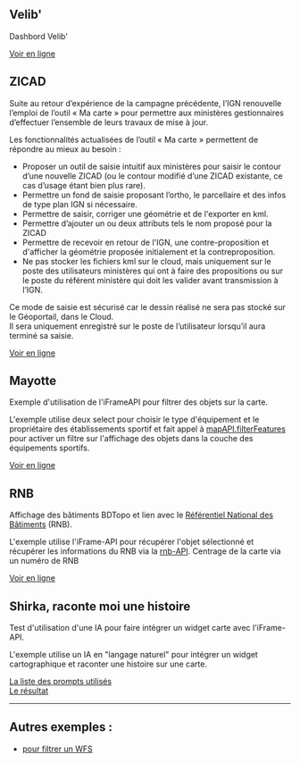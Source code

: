 ## Velib'

Dashbord Velib'

[Voir en ligne](https://ignf-ma-carte.github.io/apps/velib/)

## ZICAD

Suite au retour d’expérience de la campagne précédente, l’IGN renouvelle l’emploi de l’outil « Ma carte » pour permettre aux ministères gestionnaires d’effectuer l’ensemble de leurs travaux de mise à jour.

Les fonctionnalités actualisées de l’outil « Ma carte » permettent de répondre au mieux au besoin :
- Proposer un outil de saisie intuitif aux ministères pour saisir le contour d’une nouvelle ZICAD (ou le contour modifié d’une ZICAD existante, ce cas d’usage étant bien plus rare).
- Permettre un fond de saisie proposant l’ortho, le parcellaire et des infos de type plan IGN si nécessaire.
- Permettre de saisir, corriger une géométrie et de l'exporter en kml.
- Permettre d’ajouter un ou deux attributs tels le nom proposé pour la ZICAD
- Permettre de recevoir en retour de l'IGN, une contre-proposition et d'afficher la géométrie proposée initialement et la contreproposition.
- Ne pas stocker les fichiers kml sur le cloud, mais uniquement sur le poste des utilisateurs ministères qui ont à faire des propositions ou sur le poste du référent ministère qui doit les valider avant transmission à l’IGN.
 
Ce mode de saisie est sécurisé car le dessin réalisé ne sera pas stocké sur le Géoportail, dans le Cloud.    
Il sera uniquement enregistré sur le poste de l’utilisateur lorsqu’il aura terminé sa saisie.

[Voir en ligne](https://ignf-ma-carte.github.io/apps/ZICAD/)

## Mayotte

Exemple d'utilisation de l'iFrameAPI pour filtrer des objets sur la carte.

L'exemple utilise deux select pour choisir le type d'équipement et le propriétaire des établissements sportif et fait appel à [mapAPI.filterFeatures](https://ignf-ma-carte.github.io/mcviewer/doc/api.html#filterFeatures__anchor) pour activer un filtre sur l'affichage des objets dans la couche des équipements sportifs.

[Voir en ligne](https://ignf-ma-carte.github.io/apps/Mayotte/)


## RNB

Affichage des bâtiments BDTopo et lien avec le [Référentiel National des Bâtiments](https://rnb.beta.gouv.fr/) (RNB).

L'exemple utilise l'iFrame-API pour récupérer l'objet sélectionné et récupérer les informations du RNB via la [rnb-API](https://rnb-api.beta.gouv.fr/api/alpha/buildings/).
Centrage de la carte via un numéro de RNB

[Voir en ligne](https://ignf-ma-carte.github.io/apps/RNB/)

## Shirka, raconte moi une histoire

Test d'utilisation d'une IA pour faire intégrer un widget carte avec l'iFrame-API.

L'exemple utilise un IA en "langage naturel" pour intégrer un widget cartographique et raconter une histoire sur une carte.

[La liste des prompts utilisés](https://github.com/IGNF-Ma-carte/apps/blob/main/Shirka/prompt.md)     
[Le résultat](https://ignf-ma-carte.github.io/apps/Shirka/)

----

## Autres exemples : 
* [pour filtrer un WFS](https://codepen.io/viglino/pen/dPyNodp)
